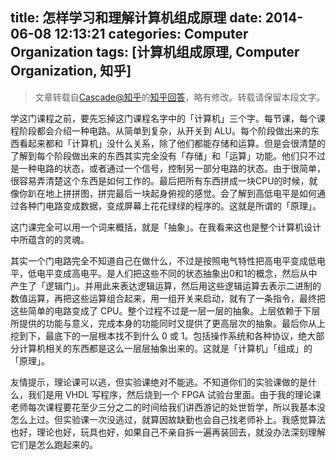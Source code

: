 title: 怎样学习和理解计算机组成原理
date: 2014-06-08 12:13:21
categories: Computer Organization
tags: [计算机组成原理, Computer Organization, 知乎]
---

> 文章转载自[Cascade@知乎](http://www.zhihu.com/people/cascade)的[知乎回答](http://www.zhihu.com/question/20706264/answer/17004815)，略有修改。转载请保留本段文字。

学这门课程之前，要先忘掉这门课程名字中的「计算机」三个字。每节课，每个课程阶段都会介绍一种电路。从简单到复杂，从开关到 ALU。每个阶段做出来的东西看起来都和「计算机」没什么关系，除了他们都能存储和运算。但是会很清楚的了解到每个阶段做出来的东西其实完全没有「存储」和「运算」功能。他们只不过是一种电路的状态，或者通过一个信号，控制另一部分电路的状态。由于很简单，很容易弄清楚这个东西是如何工作的。最后把所有东西拼成一块CPU的时候，就像你趴在地上拼拼图，拼完最后一块起身俯视的感觉。会了解到高低电平是如何通过各种门电路变成数据，变成屏幕上花花绿绿的程序的。这就是所谓的「原理」。

<!--more-->

这门课完全可以用一个词来概括，就是「抽象」。在我看来这也是整个计算机设计中所蕴含的的灵魂。

其实一个门电路完全不知道自己在做什么，不过是按照电气特性把高电平变成低电平，低电平变成高电平。是人们把这些不同的状态抽象出0和1的概念，然后从中产生了「逻辑门」。并用此来表达逻辑运算，然后用这些逻辑运算去表示二进制的数值运算，再把这些运算组合起来，用一组开关来启动，就有了一条指令，最终把这些简单的电路变成了 CPU。整个过程不过是一层一层的抽象。上层依赖于下层所提供的功能与意义，完成本身的功能同时又提供了更高层次的抽象。最后你从上挖到下，最底下的一层根本找不到什么 0 或 1。包括操作系统和各种协议，绝大部分计算机相关的东西都是这么一层层抽象出来的。这就是「计算机」「组成」的「原理」。

友情提示，理论课可以逃，但实验课绝对不能逃。不知道你们的实验课做的是什么，我们是用 VHDL 写程序，然后烧到一个 FPGA 试验台里面。由于我的理论课老师每次课程要花至少三分之二的时间给我们讲西游记的处世哲学，所以我基本没怎么上过。但实验课一次没逃过，就算因故缺勤也会自己找老师补上。我感觉算法也好，理论也好，玩具也好，如果自己不亲自拆一遍再装回去，就没办法深刻理解它们是怎么跑起来的。
